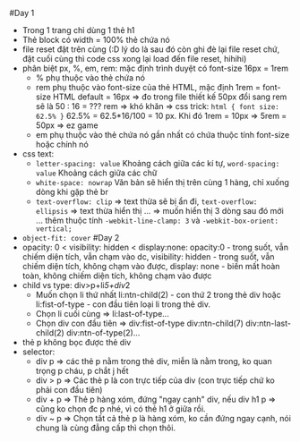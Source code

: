 #Day 1
- Trong 1 trang chỉ dùng 1 thẻ h1
- Thẻ block có width = 100% thẻ chứa nó 
- file reset đặt trên cùng (:D lý do là sau đó còn ghi đè lại file reset chứ, đặt cuối cùng thì code css xong lại load đến file reset, hihihi)
- phân biệt px, %, em, rem: mặc định trình duyệt có font-size 16px = 1rem
    + % phụ thuộc vào thẻ chứa nó
    + rem phụ thuộc vào font-size của thẻ HTML, mặc định 1rem = font-size HTML default = 16px => đo trong file thiết kế 50px đổi sang rem sẽ là 50 : 16 = ??? rem => khó khăn => css trick: ` html { font size: 62.5% } ` 62.5% = 62.5*16/100 = 10 px. Khi đó 1rem = 10px => 5rem = 50px => ez game
    + em phụ thuộc vào thẻ chứa nó gần nhất có chứa thuộc tính font-size hoặc chính nó
- css text:
    + `letter-spacing: value` Khoảng cách giữa các kí tự, `word-spacing: value` Khoảng cách giữa các chữ
    + `white-space: nowrap` Văn bản sẽ hiển thị trên cùng 1 hàng, chỉ xuống dòng khi gặp thẻ br
    + `text-overflow: clip` => text thừa sẽ bị ẩn đi, `text-overflow: ellipsis` => text thừa hiển thị ... => muốn hiển thị 3 dòng sau đó mới ... thêm thuộc tính `-webkit-line-clamp: 3` và `-webkit-box-orient: vertical;`
- `object-fit: cover` 
#Day 2
- opacity: 0 < visibility: hidden < display:none: opacity:0 - trong suốt, vẫn chiếm diện tích, vẫn chạm vào dc, visibility: hidden - trong suốt, vẫn chiếm diện tích, không chạm vào được, display: none - biến mất hoàn toàn, không chiếm diện tích, không chạm vào được
- child vs type: div>p+li*5+div*2
    + Muốn chọn li thứ nhất li:ntn-child(2) - con thứ 2 trong thẻ div hoặc li:fist-of-type - con đầu tiên loại li trong thẻ div. 
    + Chọn li cuối cùng => li:last-of-type...
    + Chọn div con đầu tiên => div:fist-of-type div:ntn-child(7) div:ntn-last-child(2) div:ntn-of-type(2)...
- thẻ p không bọc được thẻ div
- selector: 
    + div p => các thẻ p nằm trong thẻ div, miễn là nằm trong, ko quan trọng p cháu, p chắt j hết
    + div > p => Các thẻ p là con trực tiếp của div (con trực tiếp chứ ko phải con đầu tiên)
    + div + p => Thẻ p hàng xóm, đứng "ngay cạnh" div, nếu div h1 p => cũng ko chọn đc p nhé, vì có thẻ h1 ở giữa rồi.
    + div ~ p => Chọn tất cả thẻ p là hàng xóm, ko cần đứng ngay cạnh, nói chung là cùng đẳng cấp thì chọn thôi.
    
